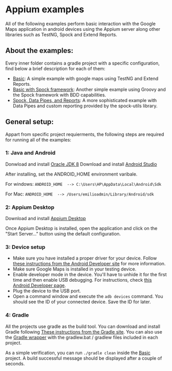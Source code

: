 # Appium examples

All of the following examples perform basic interaction with the Google Maps application in android devices using the Appium server along other libraries such as TestNG, Spock and Extend Reports.

## About the examples:
	
Every inner folder contains a gradle project with a specific configuration, find below a brief description for each of them:

- [Basic](appium-java): A simple example with google maps using TestNG and Extend Reports.
- [Basic with Spock framework](appium-spock): Another simple example using Groovy and the Spock framework with BDD capabilities.
- [Spock, Data Pipes, and Reports](appium-spock-with-reports): A more sophisticated example with Data Pipes and custom reporting provided by the 		spock-utils library.

## General setup:

Appart from specific project requierments, the following steps are required for running all of the examples:

### 1: Java and Android

Donwload and install [Oracle JDK 8](https://www.oracle.com/technetwork/java/javase/downloads/jdk8-downloads-2133151.html)
Download and install [Android Studio](https://developer.android.com/studio/)

After installing, set the ANDROID_HOME environment varibale.
    
For windows:
`ANDROID_HOME  --> C:\Users\HP\AppData\Local\Android\Sdk`
  
For Mac:
`ANDROID_HOME  --> /Users/emilioadmin/Library/Android/sdk`

### 2: Appium Desktop

Download and install [Appium Desktop](http://appium.io/)
 	
Once Appium Desktop is installed, open the application and click on the "Start Server..." button using the default configuration. 

### 3: Device setup

- Make sure you have installed a proper driver for your device. Follow [these instructions from the Android Developer site](https://developer.android.com/studio/run/oem-usb) for more information.
- Make sure Google Maps is installed in your testing device.
- Enable developer mode in the device. You'll have to unhide it for the first time and then enable USB debugging. For instructions, check [this Android Developer page](https://developer.android.com/studio/debug/dev-options#enable).
- Plug the device to the USB port.
- Open a command window and execute the `adb devices` command. You should see the ID of your connected device. Save the ID for later.

### 4: Gradle

All the projects use gradle as the build tool. You can download and install Gradle following [These instructions from the Gradle site](https://gradle.org/install/). You can also use the [Gradle wrapper](https://docs.gradle.org/current/userguide/gradle_wrapper.html) with the gradlew.bat / gradlew files included in each project.

As a simple verification, you can run `./gradle clean` inside the [Basic](appium-java) project. A build successful message should be displayed after a couple of seconds. 